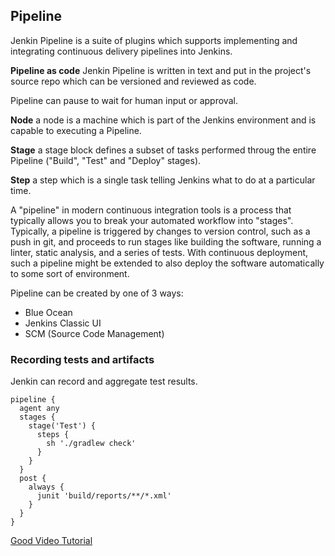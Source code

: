 
## Pipeline ##

Jenkin Pipeline is a suite of plugins which supports implementing and integrating continuous delivery pipelines into Jenkins.    

**Pipeline as code** Jenkin Pipeline is written in text and put in the project's source repo which can be versioned and reviewed as code.   

Pipeline can pause to wait for human input or approval.  

**Node** a node is a machine which is part of the Jenkins environment and is capable to executing a Pipeline.    

**Stage** a stage block defines a subset of tasks performed throug the entire Pipeline ("Build", "Test" and "Deploy" stages).   

**Step** a step which is a single task telling Jenkins what to do at a particular time.   

A "pipeline" in modern continuous integration tools is a process that typically allows you to break your automated workflow into "stages". Typically, a pipeline is triggered by changes to version control, such as a push in git, and proceeds to run stages like building the software, running a linter, static analysis, and a series of tests. With continuous deployment, such a pipeline might be extended to also deploy the software automatically to some sort of environment.

Pipeline can be created by one of 3 ways:  

* Blue Ocean 
* Jenkins Classic UI 
* SCM (Source Code Management)


### Recording tests and artifacts ###

Jenkin can record and aggregate test results. 

```
pipeline { 
  agent any 
  stages {
    stage('Test') {
      steps {
        sh './gradlew check'
      }
    }
  }
  post {
    always {
      junit 'build/reports/**/*.xml'
    }
  }
}
```

[Good Video Tutorial](https://www.youtube.com/watch?v=89yWXXIOisk)


